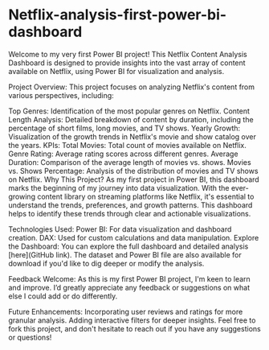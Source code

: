 # Netflix-analysis-first-power-bi-dashboard
Welcome to my very first Power BI project! This Netflix Content Analysis Dashboard is designed to provide insights into the vast array of content available on Netflix, using Power BI for visualization and analysis.

Project Overview:
This project focuses on analyzing Netflix's content from various perspectives, including:

Top Genres: Identification of the most popular genres on Netflix.
Content Length Analysis: Detailed breakdown of content by duration, including the percentage of short films, long movies, and TV shows.
Yearly Growth: Visualization of the growth trends in Netflix's movie and show catalog over the years.
KPIs:
Total Movies: Total count of movies available on Netflix.
Genre Rating: Average rating scores across different genres.
Average Duration: Comparison of the average length of movies vs. shows.
Movies vs. Shows Percentage: Analysis of the distribution of movies and TV shows on Netflix.
Why This Project?
As my first project in Power BI, this dashboard marks the beginning of my journey into data visualization. With the ever-growing content library on streaming platforms like Netflix, it's essential to understand the trends, preferences, and growth patterns. This dashboard helps to identify these trends through clear and actionable visualizations.

Technologies Used:
Power BI: For data visualization and dashboard creation.
DAX: Used for custom calculations and data manipulation.
Explore the Dashboard:
You can explore the full dashboard and detailed analysis [here](GitHub link). The dataset and Power BI file are also available for download if you'd like to dig deeper or modify the analysis.

Feedback Welcome:
As this is my first Power BI project, I'm keen to learn and improve. I’d greatly appreciate any feedback or suggestions on what else I could add or do differently.

Future Enhancements:
Incorporating user reviews and ratings for more granular analysis.
Adding interactive filters for deeper insights.
Feel free to fork this project, and don't hesitate to reach out if you have any suggestions or questions!
